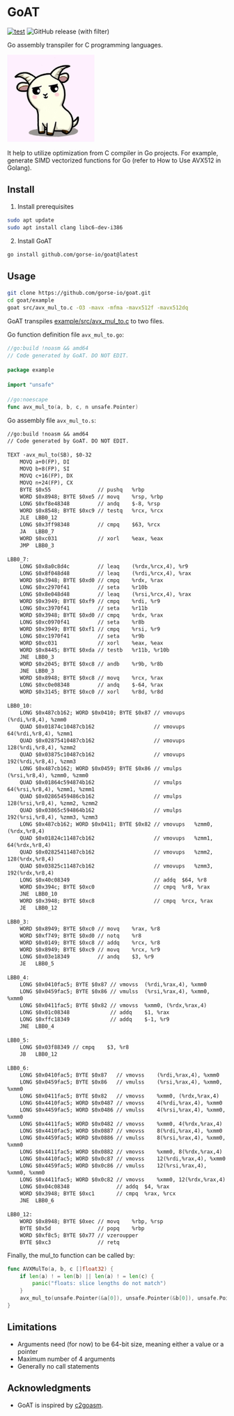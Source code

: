 # GoAT

[![test](https://github.com/gorse-io/goat/actions/workflows/test.yml/badge.svg)](https://github.com/gorse-io/goat/actions/workflows/test.yml)
![GitHub release (with filter)](https://img.shields.io/github/v/release/gorse-io/goat)

Go assembly transpiler for C programming languages.

<img src="./logo.webp" width="200" height="200" />

It help to utilize optimization from C compiler in Go projects. For example, generate SIMD vectorized functions for Go (refer to How to Use AVX512 in Golang).

## Install

1. Install prerequisites

```bash
sudo apt update
sudo apt install clang libc6-dev-i386
```

2. Install GoAT

```bash
go install github.com/gorse-io/goat@latest
```

## Usage

```bash
git clone https://github.com/gorse-io/goat.git
cd goat/example
goat src/avx_mul_to.c -O3 -mavx -mfma -mavx512f -mavx512dq
```

GoAT transpiles [example/src/avx_mul_to.c](./example/src/avx_mul_to.c) to two files.

Go function definition file `avx_mul_to.go`:

```go
//go:build !noasm && amd64
// Code generated by GoAT. DO NOT EDIT.

package example

import "unsafe"

//go:noescape
func avx_mul_to(a, b, c, n unsafe.Pointer)
```

Go assembly file `avx_mul_to.s`:

```
//go:build !noasm && amd64
// Code generated by GoAT. DO NOT EDIT.

TEXT ·avx_mul_to(SB), $0-32
	MOVQ a+0(FP), DI
	MOVQ b+8(FP), SI
	MOVQ c+16(FP), DX
	MOVQ n+24(FP), CX
	BYTE $0x55               // pushq	%rbp
	WORD $0x8948; BYTE $0xe5 // movq	%rsp, %rbp
	LONG $0xf8e48348         // andq	$-8, %rsp
	WORD $0x8548; BYTE $0xc9 // testq	%rcx, %rcx
	JLE  LBB0_12
	LONG $0x3ff98348         // cmpq	$63, %rcx
	JA   LBB0_7
	WORD $0xc031             // xorl	%eax, %eax
	JMP  LBB0_3

LBB0_7:
	LONG $0x8a0c8d4c         // leaq	(%rdx,%rcx,4), %r9
	LONG $0x8f048d48         // leaq	(%rdi,%rcx,4), %rax
	WORD $0x3948; BYTE $0xd0 // cmpq	%rdx, %rax
	LONG $0xc2970f41         // seta	%r10b
	LONG $0x8e048d48         // leaq	(%rsi,%rcx,4), %rax
	WORD $0x3949; BYTE $0xf9 // cmpq	%rdi, %r9
	LONG $0xc3970f41         // seta	%r11b
	WORD $0x3948; BYTE $0xd0 // cmpq	%rdx, %rax
	LONG $0xc0970f41         // seta	%r8b
	WORD $0x3949; BYTE $0xf1 // cmpq	%rsi, %r9
	LONG $0xc1970f41         // seta	%r9b
	WORD $0xc031             // xorl	%eax, %eax
	WORD $0x8445; BYTE $0xda // testb	%r11b, %r10b
	JNE  LBB0_3
	WORD $0x2045; BYTE $0xc8 // andb	%r9b, %r8b
	JNE  LBB0_3
	WORD $0x8948; BYTE $0xc8 // movq	%rcx, %rax
	LONG $0xc0e08348         // andq	$-64, %rax
	WORD $0x3145; BYTE $0xc0 // xorl	%r8d, %r8d

LBB0_10:
	LONG $0x487cb162; WORD $0x0410; BYTE $0x87 // vmovups	(%rdi,%r8,4), %zmm0
	QUAD $0x01874c10487cb162                   // vmovups	64(%rdi,%r8,4), %zmm1
	QUAD $0x02875410487cb162                   // vmovups	128(%rdi,%r8,4), %zmm2
	QUAD $0x03875c10487cb162                   // vmovups	192(%rdi,%r8,4), %zmm3
	LONG $0x487cb162; WORD $0x0459; BYTE $0x86 // vmulps	(%rsi,%r8,4), %zmm0, %zmm0
	QUAD $0x01864c594874b162                   // vmulps	64(%rsi,%r8,4), %zmm1, %zmm1
	QUAD $0x02865459486cb162                   // vmulps	128(%rsi,%r8,4), %zmm2, %zmm2
	QUAD $0x03865c594864b162                   // vmulps	192(%rsi,%r8,4), %zmm3, %zmm3
	LONG $0x487cb162; WORD $0x0411; BYTE $0x82 // vmovups	%zmm0, (%rdx,%r8,4)
	QUAD $0x01824c11487cb162                   // vmovups	%zmm1, 64(%rdx,%r8,4)
	QUAD $0x02825411487cb162                   // vmovups	%zmm2, 128(%rdx,%r8,4)
	QUAD $0x03825c11487cb162                   // vmovups	%zmm3, 192(%rdx,%r8,4)
	LONG $0x40c08349                           // addq	$64, %r8
	WORD $0x394c; BYTE $0xc0                   // cmpq	%r8, %rax
	JNE  LBB0_10
	WORD $0x3948; BYTE $0xc8                   // cmpq	%rcx, %rax
	JE   LBB0_12

LBB0_3:
	WORD $0x8949; BYTE $0xc0 // movq	%rax, %r8
	WORD $0xf749; BYTE $0xd0 // notq	%r8
	WORD $0x0149; BYTE $0xc8 // addq	%rcx, %r8
	WORD $0x8949; BYTE $0xc9 // movq	%rcx, %r9
	LONG $0x03e18349         // andq	$3, %r9
	JE   LBB0_5

LBB0_4:
	LONG $0x0410fac5; BYTE $0x87 // vmovss	(%rdi,%rax,4), %xmm0
	LONG $0x0459fac5; BYTE $0x86 // vmulss	(%rsi,%rax,4), %xmm0, %xmm0
	LONG $0x0411fac5; BYTE $0x82 // vmovss	%xmm0, (%rdx,%rax,4)
	LONG $0x01c08348             // addq	$1, %rax
	LONG $0xffc18349             // addq	$-1, %r9
	JNE  LBB0_4

LBB0_5:
	LONG $0x03f88349 // cmpq	$3, %r8
	JB   LBB0_12

LBB0_6:
	LONG $0x0410fac5; BYTE $0x87   // vmovss	(%rdi,%rax,4), %xmm0
	LONG $0x0459fac5; BYTE $0x86   // vmulss	(%rsi,%rax,4), %xmm0, %xmm0
	LONG $0x0411fac5; BYTE $0x82   // vmovss	%xmm0, (%rdx,%rax,4)
	LONG $0x4410fac5; WORD $0x0487 // vmovss	4(%rdi,%rax,4), %xmm0
	LONG $0x4459fac5; WORD $0x0486 // vmulss	4(%rsi,%rax,4), %xmm0, %xmm0
	LONG $0x4411fac5; WORD $0x0482 // vmovss	%xmm0, 4(%rdx,%rax,4)
	LONG $0x4410fac5; WORD $0x0887 // vmovss	8(%rdi,%rax,4), %xmm0
	LONG $0x4459fac5; WORD $0x0886 // vmulss	8(%rsi,%rax,4), %xmm0, %xmm0
	LONG $0x4411fac5; WORD $0x0882 // vmovss	%xmm0, 8(%rdx,%rax,4)
	LONG $0x4410fac5; WORD $0x0c87 // vmovss	12(%rdi,%rax,4), %xmm0
	LONG $0x4459fac5; WORD $0x0c86 // vmulss	12(%rsi,%rax,4), %xmm0, %xmm0
	LONG $0x4411fac5; WORD $0x0c82 // vmovss	%xmm0, 12(%rdx,%rax,4)
	LONG $0x04c08348               // addq	$4, %rax
	WORD $0x3948; BYTE $0xc1       // cmpq	%rax, %rcx
	JNE  LBB0_6

LBB0_12:
	WORD $0x8948; BYTE $0xec // movq	%rbp, %rsp
	BYTE $0x5d               // popq	%rbp
	WORD $0xf8c5; BYTE $0x77 // vzeroupper
	BYTE $0xc3               // retq
```

Finally, the mul_to function can be called by:

```go
func AVXMulTo(a, b, c []float32) {
	if len(a) ! = len(b) || len(a) ! = len(c) {
		panic("floats: slice lengths do not match")
	}
	avx_mul_to(unsafe.Pointer(&a[0]), unsafe.Pointer(&b[0]), unsafe.Pointer(&c[0]), unsafe.Pointer(uintptr(len(a))))
}
```

## Limitations

- Arguments need (for now) to be 64-bit size, meaning either a value or a pointer
- Maximum number of 4 arguments
- Generally no call statements

## Acknowledgments

- GoAT is inspired by [c2goasm](https://github.com/minio/c2goasm).
